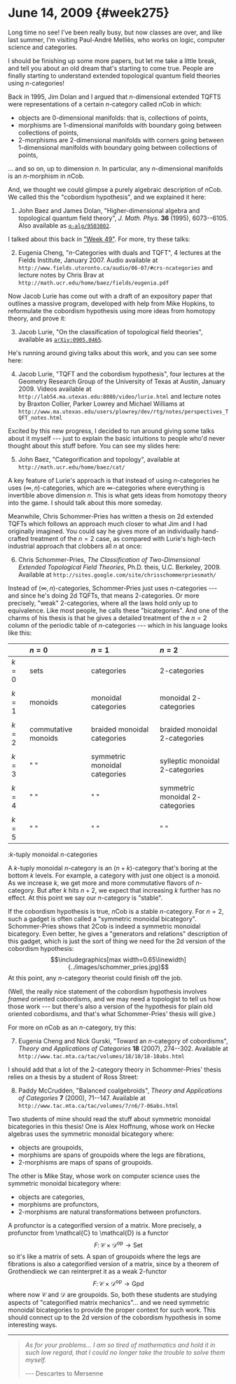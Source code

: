 # June 14, 2009 {#week275}

Long time no see! I've been really busy, but now classes are over, and
like last summer, I'm visiting Paul-André Melliès, who works on logic,
computer science and categories.

I should be finishing up some more papers, but let me take a little
break, and tell you about an old dream that's starting to come true.
People are finally starting to understand extended topological quantum
field theories using $n$-categories!

Back in 1995, Jim Dolan and I argued that $n$-dimensional extended TQFTS
were representations of a certain $n$-category called $n\mathsf{Cob}$ in which:

- objects are 0-dimensional manifolds: that is, collections of points,
- morphisms are $1$-dimensional manifolds with boundary going between
    collections of points,
- $2$-morphisms are $2$-dimensional manifolds with corners going between
    $1$-dimensional manifolds with boundary going between collections of
    points,

... and so on, up to dimension $n$. In particular, any $n$-dimensional
manifolds is an $n$-morphism in $n\mathsf{Cob}$.

And, we thought we could glimpse a purely algebraic description of $n\mathsf{Cob}$.
We called this the "cobordism hypothesis", and we explained it here:

1) John Baez and James Dolan, "Higher-dimensional algebra and topological quantum field theory", _J. Math. Phys._ **36** (1995), 6073--6105. Also available as [`q-alg/9503002`](http://arxiv.org/abs/q-alg/9503002).

I talked about this back in ["Week 49"](#week49). For more, try
these talks:

2) Eugenia Cheng, "$n$-Categories with duals and TQFT", 4 lectures at the Fields Institute, January 2007. Audio available at `http://www.fields.utoronto.ca/audio/06-07/#crs-ncategories` and lecture notes by Chris Brav at `http://math.ucr.edu/home/baez/fields/eugenia.pdf`

Now Jacob Lurie has come out with a draft of an expository paper that
outlines a massive program, developed with help from Mike Hopkins, to
reformulate the cobordism hypothesis using more ideas from homotopy
theory, and prove it:

3) Jacob Lurie, "On the classification of topological field theories", available as [`arXiv:0905.0465`](http://arxiv.org/abs/0905.0465).

He's running around giving talks about this work, and you can see some
here:

4) Jacob Lurie, "TQFT and the cobordism hypothesis", four lectures at the Geometry Research Group of the University of Texas at Austin, January 2009. Videos available at `http://lab54.ma.utexas.edu:8080/video/lurie.html` and lecture notes by Braxton Collier, Parker Lowrey and Michael Williams at `http://www.ma.utexas.edu/users/plowrey/dev/rtg/notes/perspectives_TQFT_notes.html`

Excited by this new progress, I decided to run around giving some talks
about it myself --- just to explain the basic intuitions to people who'd
never thought about this stuff before. You can see my slides here:

5) John Baez, "Categorification and topology", available at `http://math.ucr.edu/home/baez/cat/`

A key feature of Lurie's approach is that instead of using $n$-categories
he uses $(\infty,n)$-categories, which are $\infty$-categories where everything is
invertible above dimension $n$. This is what gets ideas from homotopy
theory into the game. I should talk about this more someday.

Meanwhile, Chris Schommer-Pries has written a thesis on 2d extended
TQFTs which follows an approach much closer to what Jim and I had
originally imagined. You could say he gives more of an individually
hand-crafted treatment of the $n = 2$ case, as compared with Lurie's
high-tech industrial approach that clobbers all $n$ at once:

6) Chris Schommer-Pries, _The Classification of Two-Dimensional Extended Topological Field Theories_, Ph.D. theis, U.C. Berkeley, 2009. Available at `http://sites.google.com/site/chrisschommerpriesmath/`

Instead of $(\infty,n)$-categories, Schommer-Pries just uses $n$-categories --- and
since he's doing 2d TQFTs, that means $2$-categories. Or more precisely,
"weak" $2$-categories, where all the laws hold only up to equivalence.
Like most people, he calls these "bicategories". And one of the charms
of his thesis is that he gives a detailed treatment of the $n = 2$ column
of the periodic table of $n$-categories --- which in his language looks like
this:

|       | $n=0$ | $n=1$ | $n=2$ |
| ----- | :--- | :--- | :--- |
| $k=0$ | sets | categories | $2$-categories |
| | | | |
| $k=1$ | monoids | monoidal categories | monoidal $2$-categories |
| | | | |
| $k=2$ | commutative monoids | braided monoidal categories | braided monoidal $2$-categories |
| | | | |
| $k=3$ | " " | symmetric monoidal categories | sylleptic monoidal $2$-categories |
| | | | |
| $k=4$ | " " | " " | symmetric monoidal $2$-categories |
| | | | |
| $k=5$ | " " | " " | " " |

:$k$-tuply monoidal $n$-categories

A $k$-tuply monoidal $n$-category is an $(n+k)$-category that's boring at the
bottom $k$ levels. For example, a category with just one object is a
monoid. As we increase $k$, we get more and more commutative flavors of
$n$-category. But after $k$ hits $n+2$, we expect that increasing $k$ further
has no effect. At this point we say our $n$-category is "stable".

If the cobordism hypothesis is true, $n\mathsf{Cob}$ is a stable $n$-category.
For $n = 2$, such a gadget is often called a "symmetric monoidal bicategory".
Schommer-Pries shows that $2\mathsf{Cob}$ is indeed a symmetric monoidal
bicategory. Even better, he gives a "generators and relations"
description of this gadget, which is just the sort of thing we need for
the 2d version of the cobordism hypothesis:
$$\includegraphics[max width=0.65\linewidth]{../images/schommer_pries.jpg}$$
At this point, any $n$-category theorist could finish off the job.

(Well, the really nice statement of the cobordism hypothesis involves
*framed* oriented cobordisms, and we may need a topologist to tell us
how those work --- but there's also a version of the hypothesis for plain
old oriented cobordisms, and that's what Schommer-Pries' thesis will
give.)

For more on $n\mathsf{Cob}$ as an $n$-category, try this:

7) Eugenia Cheng and Nick Gurski, "Toward an $n$-category of cobordisms", _Theory and Applications of Categories_ **18** (2007), 274--302. Available at `http://www.tac.mta.ca/tac/volumes/18/10/18-10abs.html`

I should add that a lot of the $2$-category theory in Schommer-Pries'
thesis relies on a thesis by a student of Ross Street:

8) Paddy McCrudden, "Balanced coalgebroids", _Theory and Applications of Categories_ **7** (2000), 71--147. Available at `http://www.tac.mta.ca/tac/volumes/7/n6/7-06abs.html`

Two students of mine should read the stuff about symmetric monoidal
bicategories in this thesis! One is Alex Hoffnung, whose work on Hecke
algebras uses the symmetric monoidal bicategory where:

- objects are groupoids,
- morphisms are spans of groupoids where the legs are fibrations,
- $2$-morphisms are maps of spans of groupoids.

The other is Mike Stay, whose work on computer science uses the
symmetric monoidal bicategory where:

- objects are categories,
- morphisms are profunctors,
- $2$-morphisms are natural transformations between profunctors.

A profunctor is a categorified version of a matrix. More precisely, a
profunctor from \mathcal{C} to \mathcal{D} is a functor
$$F\colon \mathcal{C} \times \mathcal{D}^\mathrm{op} \to \mathsf{Set}$$
so it's like a matrix of sets. A span of groupoids where the legs are
fibrations is also a categorified version of a matrix, since by a
theorem of Grothendieck we can reinterpret it as a weak $2$-functor
$$F\colon \mathcal{C} \times \mathcal{D}^\mathrm{op} \to \mathsf{Gpd}$$
where now $\mathcal{C}$ and $\mathcal{D}$ are groupoids. So, both these students are studying
aspects of "categorified matrix mechanics"... and we need symmetric
monoidal bicategories to provide the proper context for such work. This
should connect up to the 2d version of the cobordism hypothesis in some
interesting ways.

------------------------------------------------------------------------

> *As for your problems... I am so tired of mathematics and hold it in
such low regard, that I could no longer take the trouble to solve them
myself.*
> 
> --- Descartes to Mersenne
